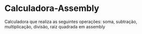 # Calculadora-Assembly
Calculadora que realiza as seguintes operações: soma, subtração, multiplicação, divisão, raiz quadrada em assembly
